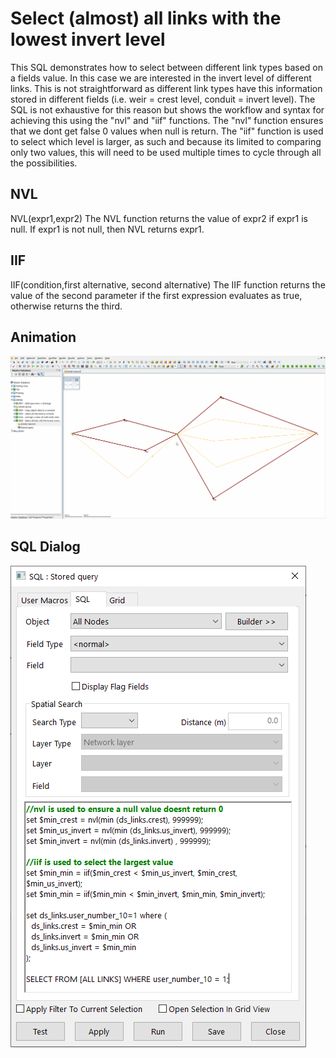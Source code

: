 # Select (almost) all links with the lowest invert level
This SQL demonstrates how to select between different link types based on a fields value. In this case we are interested in the invert level of different links. This is not straightforward as different link types have this information stored in different fields (i.e. weir = crest level, conduit = invert level). The SQL is not exhaustive for this reason but shows the workflow and syntax for achieving this using the "nvl" and "iif" functions. The "nvl" function ensures that we dont get false 0 values when null is return. The "iif" function is used to select which level is larger, as such and because its limited to comparing only two values, this will need to be used multiple times to cycle through all the possibilities.

## NVL
NVL(expr1,expr2)
The NVL function returns the value of expr2 if expr1 is null. If expr1 is not null, then NVL returns expr1.

## IIF 
IIF(condition,first alternative, second alternative) 
The IIF function returns the value of the second parameter if the first expression evaluates as true, otherwise returns the third. 

## Animation
![](gif001.gif)

## SQL Dialog
![](img001.png)
